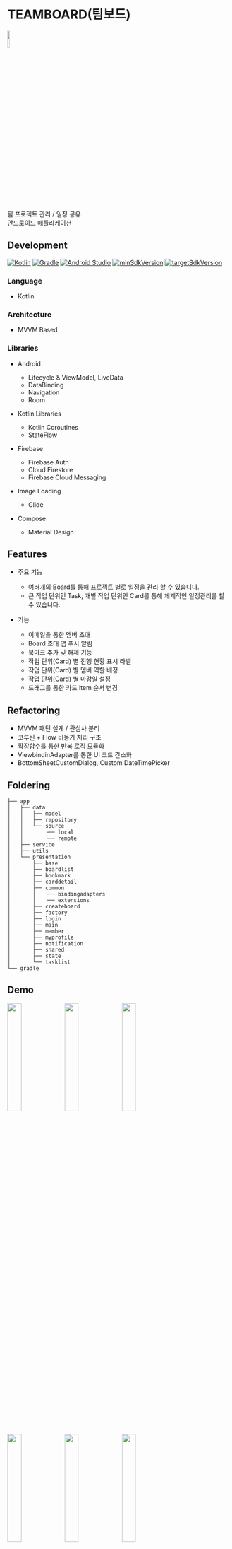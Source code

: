 # TEAMBOARD(팀보드)

<img src="https://github.com/user-attachments/assets/930c8110-a416-4092-9a87-fdedbddd0515" width="10%"/>

팀 프로젝트 관리 / 일정 공유 <br/>
안드로이드 애플리케이션
 
## Development

[![Kotlin](https://img.shields.io/badge/Kotlin-1.9.23-blue.svg)](https://kotlinlang.org)
[![Gradle](https://img.shields.io/badge/gradle-8.2.2-green.svg)](https://gradle.org/)
[![Android Studio](https://img.shields.io/badge/Android%20Studio-2024.2.1%20%28Ladybug%29-green)](https://developer.android.com/studio)
[![minSdkVersion](https://img.shields.io/badge/minSdkVersion-21-red)](https://developer.android.com/distribute/best-practices/develop/target-sdk)
[![targetSdkVersion](https://img.shields.io/badge/targetSdkVersion-34-orange)](https://developer.android.com/distribute/best-practices/develop/target-sdk)

### Language
* Kotlin 

### Architecture
* MVVM Based

### Libraries

* Android
  * Lifecycle & ViewModel, LiveData
  * DataBinding
  * Navigation
  * Room

* Kotlin Libraries
  * Kotlin Coroutines
  * StateFlow

* Firebase
  * Firebase Auth
  * Cloud Firestore
  * Firebase Cloud Messaging

* Image Loading
  * Glide

* Compose
  * Material Design

## Features
* 주요 기능
  * 여러개의 Board를 통해 프로젝트 별로 일정을 관리 할 수 있습니다.
  * 큰 작업 단위인 Task, 개별 작업 단위인 Card를 통해 체계적인 일정관리를 할 수 있습니다.

* 기능
  * 이메일을 통한 멤버 초대
  * Board 초대 앱 푸시 알림
  * 북마크 추가 및 해제 기능
  * 작업 단위(Card) 별 진행 현황 표시 라벨
  * 작업 단위(Card) 별 멤버 역할 배정
  * 작업 단위(Card) 별 마감일 설정
  * 드래그를 통한 카드 item 순서 변경
    
## Refactoring
* MVVM 패턴 설계 / 관심사 분리
* 코루틴 + Flow 비동기 처리 구조
* 확장함수를 통한 반복 로직 모듈화
* ViewbindinAdapter를 통한 UI 코드 간소화
* BottomSheetCustomDialog, Custom DateTimePicker

## Foldering
```
├── app
│   ├── data
│   │   ├── model
│   │   ├── repository
│   │   └── source
│   │       ├── local
│   │       └── remote
│   ├── service
│   ├── utils
│   └── presentation
│       ├── base
│       ├── boardlist
│       ├── bookmark
│       ├── carddetail
│       ├── common
│       │   ├── bindingadapters
│       │   └── extensions
│       ├── createboard
│       ├── factory
│       ├── login
│       ├── main
│       ├── member
│       ├── myprofile
│       ├── notification
│       ├── shared
│       ├── state
│       └── tasklist
└── gradle
```

## Demo
<img src="https://github.com/user-attachments/assets/19955ed5-cbf5-4d9d-a7b4-3c1f3705c5ef" width="25%"/>
<img src="https://github.com/user-attachments/assets/b54935dc-3149-4d7c-ab2a-2862003337e1" width="25%"/>
<img src="https://github.com/user-attachments/assets/d0fd407e-6fee-43dc-aeac-ee3677e71008" width="25%"/>
<img src="https://github.com/user-attachments/assets/a692104e-2c99-40f6-9764-83e40a7e43f4" width="25%"/>
<img src="https://github.com/user-attachments/assets/275f0e7d-8fd7-4d59-bfa2-f912722daea2" width="25%"/>
<img src="https://github.com/user-attachments/assets/b84a31ff-28c2-4eec-84b8-a6b36338592f" width="25%"/>

